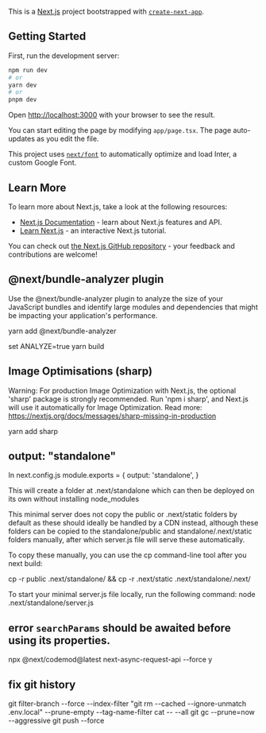 This is a [Next.js](https://nextjs.org/) project bootstrapped with [`create-next-app`](https://github.com/vercel/next.js/tree/canary/packages/create-next-app).

## Getting Started

First, run the development server:

```bash
npm run dev
# or
yarn dev
# or
pnpm dev
```

Open [http://localhost:3000](http://localhost:3000) with your browser to see the result.

You can start editing the page by modifying `app/page.tsx`. The page auto-updates as you edit the file.

This project uses [`next/font`](https://nextjs.org/docs/basic-features/font-optimization) to automatically optimize and load Inter, a custom Google Font.

## Learn More

To learn more about Next.js, take a look at the following resources:

- [Next.js Documentation](https://nextjs.org/docs) - learn about Next.js features and API.
- [Learn Next.js](https://nextjs.org/learn) - an interactive Next.js tutorial.

You can check out [the Next.js GitHub repository](https://github.com/vercel/next.js/) - your feedback and contributions are welcome!

## @next/bundle-analyzer plugin
Use the @next/bundle-analyzer plugin to analyze the size of your JavaScript bundles and identify large modules and dependencies that might be impacting your application's performance.

yarn add @next/bundle-analyzer

set ANALYZE=true 
yarn build

## Image Optimisations (sharp)
Warning: For production Image Optimization with Next.js, the optional 'sharp' package is strongly recommended. Run 'npm i sharp', and Next.js will use it automatically for Image Optimization.
Read more: https://nextjs.org/docs/messages/sharp-missing-in-production

yarn add sharp

## output: "standalone"
In next.config.js
module.exports = {
  output: 'standalone',
}

This will create a folder at .next/standalone which can then be deployed on its own without installing node_modules

This minimal server does not copy the public or .next/static folders by default as these should ideally be handled by a CDN instead, although these folders can be copied to the standalone/public and standalone/.next/static folders manually, after which server.js file will serve these automatically.

To copy these manually, you can use the cp command-line tool after you next build:

cp -r public .next/standalone/ && cp -r .next/static .next/standalone/.next/

To start your minimal server.js file locally, run the following command:
node .next/standalone/server.js

## error `searchParams` should be awaited before using its properties.
npx @next/codemod@latest next-async-request-api --force
y

## fix git history
git filter-branch --force --index-filter "git rm --cached --ignore-unmatch .env.local" --prune-empty --tag-name-filter cat -- --all
git gc --prune=now --aggressive
git push --force
